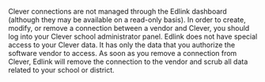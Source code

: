 Clever connections are not managed through the Edlink dashboard (although they may be available on a read-only basis). In order to create, modify, or remove a connection between a vendor and Clever, you should log into your Clever school administrator panel. Edlink does not have special access to your Clever data. It has only the data that you authorize the software vendor to access. As soon as you remove a connection from Clever, Edlink will remove the connection to the vendor and scrub all data related to your school or district.